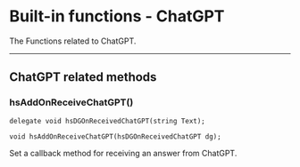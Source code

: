 # Built-in functions - ChatGPT

The Functions related to ChatGPT.

***

## ChatGPT related methods

### hsAddOnReceiveChatGPT()
`delegate void hsDGOnReceivedChatGPT(string Text);`

`void hsAddOnReceiveChatGPT(hsDGOnReceivedChatGPT dg);`

Set a callback method for receiving an answer from ChatGPT. 